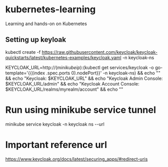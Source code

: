 # kubernetes-learning
Learning and hands-on on Kubernetes

## Setting up keyloak

kubectl create -f https://raw.githubusercontent.com/keycloak/keycloak-quickstarts/latest/kubernetes-examples/keycloak.yaml -n keycloak-ns

KEYCLOAK_URL=http://$(minikube ip):$(kubectl get services/keycloak -o go-template='{{(index .spec.ports 0).nodePort}}' -n keycloak-ns) &&
echo "" &&
echo "Keycloak:                 $KEYCLOAK_URL" &&
echo "Keycloak Admin Console:   $KEYCLOAK_URL/admin" &&
echo "Keycloak Account Console: $KEYCLOAK_URL/realms/myrealm/account" &&
echo ""

# Run using minikube service tunnel
minikube service keycloak -n keycloak ns --url

# Important reference url
https://www.keycloak.org/docs/latest/securing_apps/#redirect-uris